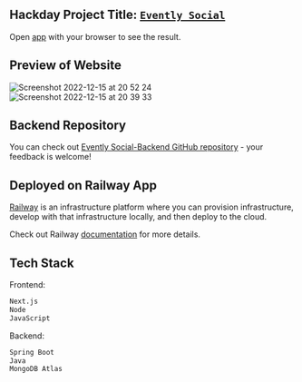 ## Hackday Project Title: [`Evently Social`](https://event-management-frontend-production.up.railway.app/)

Open [app](https://event-management-frontend-production.up.railway.app/) with your browser to see the result.

## Preview of Website

![Screenshot 2022-12-15 at 20 52 24](https://user-images.githubusercontent.com/52775977/207954109-5bcaa7f2-8602-43a3-af0b-5a7182bdac00.png)
![Screenshot 2022-12-15 at 20 39 33](https://user-images.githubusercontent.com/52775977/207953428-82784397-da9e-48ee-a06d-6e9bed8b4e0b.png)

## Backend Repository

You can check out [Evently Social-Backend GitHub repository](https://github.com/omgshalihin/event-management-backend) - your feedback is welcome!

## Deployed on Railway App

[Railway](https://railway.app/) is an infrastructure platform where you can provision infrastructure, develop with that infrastructure locally, and then deploy to the cloud.

Check out Railway [documentation](https://docs.railway.app/) for more details.

## Tech Stack

Frontend:

```bash
Next.js
Node
JavaScript
```

Backend:

```bash
Spring Boot
Java
MongoDB Atlas
```
